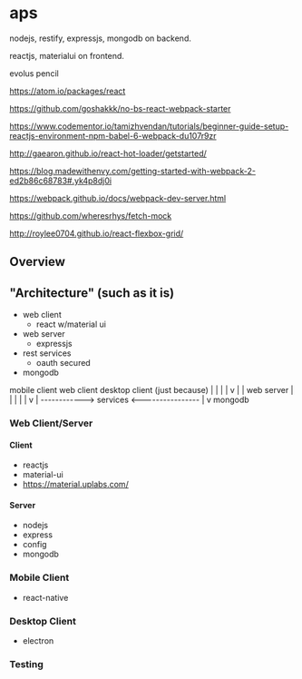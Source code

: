 # aps

nodejs, restify, expressjs, mongodb on backend.

reactjs, materialui on frontend.

evolus pencil

https://atom.io/packages/react

https://github.com/goshakkk/no-bs-react-webpack-starter

https://www.codementor.io/tamizhvendan/tutorials/beginner-guide-setup-reactjs-environment-npm-babel-6-webpack-du107r9zr

http://gaearon.github.io/react-hot-loader/getstarted/

https://blog.madewithenvy.com/getting-started-with-webpack-2-ed2b86c68783#.yk4p8dj0i

https://webpack.github.io/docs/webpack-dev-server.html

https://github.com/wheresrhys/fetch-mock

http://roylee0704.github.io/react-flexbox-grid/

## Overview


## "Architecture" (such as it is)

- web client
	- react w/material ui
- web server
	- expressjs
- rest services
	- oauth secured
- mongodb


mobile client		web client			desktop client (just because)
	|					|						|
	|					v						|
	|				web server					|
	|					|						|
	|					v						|
	------------>	services	<----------------
						|
						v
					mongodb

### Web Client/Server

#### Client
- reactjs
- material-ui
- https://material.uplabs.com/

#### Server
- nodejs
- express
- config
- mongodb

### Mobile Client
- react-native

### Desktop Client
- electron

### Testing
